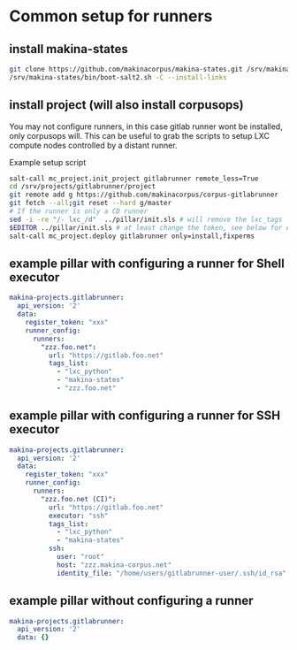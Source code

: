 # Common setup for runners
## install makina-states
```sh
git clone https://github.com/makinacorpus/makina-states.git /srv/makina-states
/srv/makina-states/bin/boot-salt2.sh -C --install-links
```

## install project (will also install corpusops)
You may not configure runners, in this case gitlab runner wont be installed, only corpusops will.
This can be useful to grab the scripts to setup LXC compute nodes controlled by a distant runner.

Example setup script
```sh
salt-call mc_project.init_project gitlabrunner remote_less=True
cd /srv/projects/gitlabrunner/project
git remote add g https://github.com/makinacorpus/corpus-gitlabrunner
git fetch --all;git reset --hard g/master
# If the runner is only a CD runner
sed -i -re "/- lxc_/d"  ../pillar/init.sls # will remove the lxc_tags
$EDITOR ../pillar/init.sls # at least change the token, see below for examples
salt-call mc_project.deploy gitlabrunner only=install,fixperms
```

## example pillar with configuring a runner for Shell executor
```yaml
makina-projects.gitlabrunner:
  api_version: '2'
  data:
    register_token: "xxx"
    runner_config:
      runners:
        "zzz.foo.net":
          url: "https://gitlab.foo.net"
          tags_list:
            - "lxc_python"
            - "makina-states"
            - "zzz.foo.net"
```

## example pillar with configuring a runner for SSH executor
```yaml
makina-projects.gitlabrunner:
  api_version: '2'
  data:
    register_token: "xxx"
    runner_config:
      runners:
        "zzz.foo.net (CI)":
          url: "https://gitlab.foo.net"
          executor: "ssh"
          tags_list:
            - "lxc_python"
            - "makina-states"
          ssh:
            user: "root"
            host: "zzz.makina-corpus.net"
            identity_file: "/home/users/gitlabrunner-user/.ssh/id_rsa"
```

## example pillar without configuring a runner
```yaml
makina-projects.gitlabrunner:
  api_version: '2'
  data: {}
```
